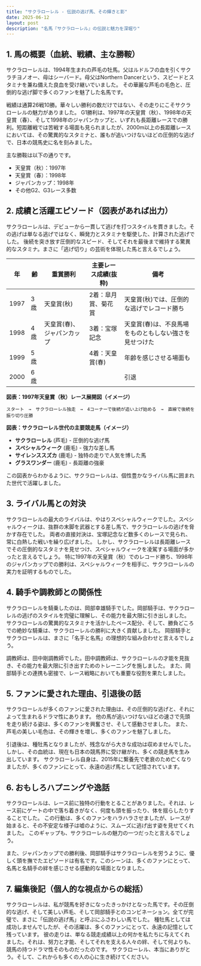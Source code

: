 ```yaml
---
title: "サクラローレル - 伝説の逃げ馬、その輝きと影"
date: 2025-06-12
layout: post
description: "名馬『サクラローレル』の伝説と魅力を深堀り"
---
```


## 1. 馬の概要（血統、戦績、主な勝鞍）

サクラローレルは、1994年生まれの芦毛の牡馬。父はルドルフの血を引くサクラチヨノオー、母はシーバード。母父はNorthern Dancerという、スピードとスタミナを兼ね備えた良血を受け継いでいました。  その華麗な芦毛の毛色と、圧倒的な逃げ脚で多くのファンを魅了した名馬です。

戦績は通算26戦10勝。華々しい勝利の数だけではない、その走りにこそサクラローレルの魅力がありました。  G1勝利は、1997年の天皇賞（秋）、1998年の天皇賞（春）、そして1998年のジャパンカップと、いずれも長距離レースでの勝利。短距離戦では苦戦する場面も見られましたが、2000m以上の長距離レースにおいては、その驚異的なスタミナと、誰もが追いつけないほどの圧倒的な逃げで、日本の競馬史に名を刻みました。

主な勝鞍は以下の通りです。

* 天皇賞（秋）：1997年
* 天皇賞（春）：1998年
* ジャパンカップ：1998年
* その他G2、G3レース多数


## 2. 成績と活躍エピソード（図表があれば出力）

サクラローレルは、デビューから一貫して逃げを打つスタイルを貫きました。その逃げは単なる逃げではなく、瞬発力とスタミナを駆使した、計算された逃げでした。  後続を突き放す圧倒的なスピード、そしてそれを最後まで維持する驚異的なスタミナ。まさに「逃げ切り」の芸術を体現した馬と言えるでしょう。

| 年 | 齢 | 重賞勝利 | 主要レース成績(抜粋) | 備考 |
|---|---|---|---|---|
| 1997 | 3歳 | 天皇賞(秋) | 2着：皐月賞、菊花賞 | 天皇賞(秋)では、圧倒的な逃げでレコード勝ち |
| 1998 | 4歳 | 天皇賞(春)、ジャパンカップ | 3着：宝塚記念 | 天皇賞(春)は、不良馬場をものともしない強さを見せつけた |
| 1999 | 5歳 |  | 4着：天皇賞(春) | 年齢を感じさせる場面も |
| 2000 | 6歳 |  |  | 引退 |

**図表：1997年天皇賞（秋）レース展開図（イメージ）**

```
スタート　→　サクラローレル独走　→　4コーナーで後続が追い上げ始める　→　直線で後続を振り切り圧勝
```


**図表：サクラローレル世代の主要競走馬（イメージ）**

* **サクラローレル** (芦毛) - 圧倒的な逃げ馬
* **スペシャルウィーク** (鹿毛) - 強力な差し馬
* **サイレンススズカ** (鹿毛) - 独特の走りで人気を博した馬
* **グラスワンダー** (鹿毛) - 長距離の強豪


この図表からわかるように、サクラローレルは、個性豊かなライバル馬に囲まれた世代で活躍しました。


## 3. ライバル馬との対決

サクラローレルの最大のライバルは、やはりスペシャルウィークでした。スペシャルウィークは、抜群の末脚を武器とする差し馬で、サクラローレルの逃げを脅かす存在でした。  両者の直接対決は、宝塚記念など数多くのレースで見られ、常に白熱した戦いを繰り広げました。  しかし、サクラローレルは長距離レースでその圧倒的なスタミナを見せつけ、スペシャルウィークを凌駕する場面が多かったと言えるでしょう。  特に1997年の天皇賞（秋）でのレコード勝ち、1998年のジャパンカップでの勝利は、スペシャルウィークを相手に、サクラローレルの実力を証明するものでした。


## 4. 騎手や調教師との関係性

サクラローレルを騎乗したのは、岡部幸雄騎手でした。岡部騎手は、サクラローレルの逃げのスタイルを完璧に理解し、その能力を最大限に引き出しました。  サクラローレルの驚異的なスタミナを活かしたペース配分、そして、勝負どころでの絶妙な騎乗は、サクラローレルの勝利に大きく貢献しました。  岡部騎手とサクラローレルは、まさに「名手と名馬」の理想的な組み合わせと言えるでしょう。

調教師は、田中剛調教師でした。田中調教師は、サクラローレルの才能を見抜き、その能力を最大限に引き出すためのトレーニングを施しました。  また、岡部騎手との連携も密接で、レース戦略においても重要な役割を果たしました。


## 5. ファンに愛された理由、引退後の話

サクラローレルが多くのファンに愛された理由は、その圧倒的な逃げと、それによって生まれるドラマ性にあります。  他の馬が追いつけないほどの速さで先頭を走り続ける姿は、多くのファンを興奮させ、そして感動させました。  また、芦毛の美しい毛色は、その輝きを増し、多くのファンを魅了しました。

引退後は、種牡馬となりましたが、残念ながら大きな成功は収めませんでした。しかし、その血統は、現在も日本の競馬界に受け継がれ、多くの競走馬を生み出しています。  サクラローレル自身は、2015年に繋養先で老衰のため亡くなりましたが、多くのファンにとって、永遠の逃げ馬として記憶されています。


## 6. おもしろハプニングや逸話

サクラローレルは、レース前に独特の行動をとることがありました。それは、レース前にゲートの中で落ち着きがなく、何度も頭を振ったり、体を揺らしたりすることでした。  この行動は、多くのファンをハラハラさせましたが、レースが始まると、その不安定な様子は嘘のように、スムーズに逃げ出す姿を見せてくれました。  このギャップも、サクラローレルの魅力の一つだったと言えるでしょう。

また、ジャパンカップでの勝利後、岡部騎手はサクラローレルを労うように、優しく頭を撫でたエピソードは有名です。このシーンは、多くのファンにとって、名馬と名騎手の絆を感じさせる感動的な場面となりました。


## 7. 編集後記（個人的な視点からの総括）

サクラローレルは、私が競馬を好きになったきっかけとなった馬です。その圧倒的な逃げ、そして美しい芦毛、そして岡部騎手とのコンビネーション。全てが完璧で、まさに「伝説の逃げ馬」と呼ぶにふさわしい馬でした。  種牡馬としては成功しませんでしたが、その活躍は、多くのファンにとって、永遠の記憶として残っています。  彼の走りは、単なる競走成績以上の何かを私たちに与えてくれました。それは、努力と才能、そしてそれを支える人々の絆、そして何よりも、競馬の持つドラマ性そのものだったのです。  サクラローレル、本当にありがとう。そして、これからも多くの人の心に生き続けてください。
